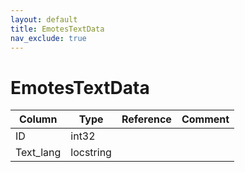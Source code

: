 ```yaml
---
layout: default
title: EmotesTextData
nav_exclude: true
---
```

# EmotesTextData

| Column | Type | Reference | Comment |
|--------|------|-----------|---------|
|ID|int32|||
|Text_lang|locstring|||
